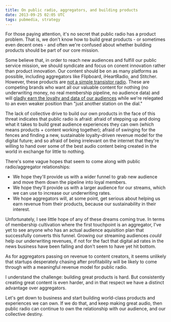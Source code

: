 ```yaml
---
title: On public radio, aggregators, and building products
date: 2013-09-25 02:05 UTC
tags: pubmedia, strategy
---
```


For those paying attention, it's no secret that public radio has a product problem. That is, we don't know how to build great products - or sometimes even decent ones - and often we're confused about whether building products should be part of our core mission.

Some believe that, in order to reach new audiences and fulfill our public service mission, we should syndicate and focus on conent innovation rather than product innovation. Our content should be on as many platforms as possible, including aggregators like Flipboard, iHeartRadio, and Stitcher. However, these products are [not a simple transistor radio](http://mashable.com/2013/09/03/scott-pham-guest-post/). These are competing brands who want all our valuable content for nothing (no underwriting money, no real membership pipeline, no audience data) and will [gladly earn the loyalty and data of our audiences](http://digitalservices.npr.org/post/public-radio-streaming-tunein-growing-faster-you-think) while we're relegated to an even weaker position than "just another station on the dial."

The lack of collective drive to build our own products in the face of this threat indicates that public radio is afraid: afraid of stepping up and doing what it takes to build great audience experiences they can own (which means products + content working together); afraid of swinging for the fences and finding a new, sustainable loyalty-driven revenue model for the digital future; and so afraid of being irrelevant on the internet that they're willing to hand over some of the best audio content being created in the world in exchange for little to nothing.

There's some vague hopes that seem to come along with public radio/aggregator relationships:

* We hope they'll provide us with a wider funnel to grab new audience and move them down the pipeline into loyal members.
* We hope they'll provide us with a larger audience for our streams, which we can use to increase our underwriting rates.
* We hope aggregators will, at some point, get serious about helping us earn revenue from their products, because our sustainability in their interest. 

Unfortunately, I see little hope of any of these dreams coming true. In terms of membership cultivation where the first touchpoint is an aggregator, I've yet to see anyone who has an actual audience aquisition plan that successfully converts this funnel. Growing our streaming audiences *could* help our underwriting revenues, if not for the fact that digital ad rates in the news business have been falling and don't seem to have yet hit bottom. 

As for aggregators passing on revenue to content creators, it seems unlikely that startups desperately chasing after profitability will be likely to come through with a meaningful revenue model for public radio. 

I understand the challenge: building great products is hard. But consistently creating great content is even harder, and in that respect we have a distinct advantage over aggregators.

Let's get down to business and start building world-class products and experiences we can own. If we do that, and keep making great audio, then public radio can continue to own the relationship with our audience, and our collective destiny.

